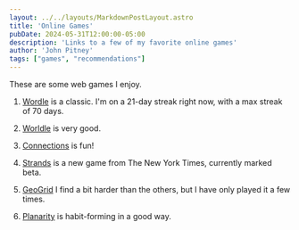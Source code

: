 ```yaml
---
layout: ../../layouts/MarkdownPostLayout.astro
title: 'Online Games'
pubDate: 2024-05-31T12:00:00-05:00
description: 'Links to a few of my favorite online games'
author: 'John Pitney'
tags: ["games", "recommendations"]
---
```

These are some web games I enjoy.

1. [Wordle](https://www.nytimes.com/games/wordle) is a classic.  I'm on a 21-day streak right now, with a max streak of 70 days.

1. [Worldle](https://worldle.teuteuf.fr/) is very good.

1. [Connections](https://www.nytimes.com/games/connections) is fun!

1. [Strands](https://www.nytimes.com/games/strands) is a new game from The New York Times, currently marked beta.

1. [GeoGrid](https://www.geogridgame.com/) I find a bit harder than the others, but I have only played it a few times.

1. [Planarity](https://www.jasondavies.com/planarity/) is habit-forming in a good way.

